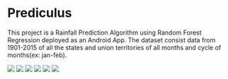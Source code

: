 # Prediculus


This project is a Rainfall Prediction Algorithm using Random Forest Regression deployed as an Android App. The dataset consist data from 1901-2015 of all the states and union territories of all months and cycle of months(ex: jan-feb).

<img src="https://github.com/saisuresh1999/Prediculus/blob/master/images/1.jpg"/>
<img src="https://github.com/saisuresh1999/Prediculus/blob/master/images/2.jpg"/>
<img src="https://github.com/saisuresh1999/Prediculus/blob/master/images/3.jpg"/>

<img src="https://github.com/saisuresh1999/Prediculus/blob/master/images/4.jpg"/>

<img src="https://github.com/saisuresh1999/Prediculus/blob/master/images/5.jpg"/>

<img src="https://github.com/saisuresh1999/Prediculus/blob/master/images/6.jpg"/>
